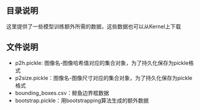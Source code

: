 ## 目录说明
这里提供了一些模型训练额外所需的数据，这些数据也可以从Kernel上下载
## 文件说明
+ p2h.pickle: 图像名-图像哈希值对应的集合对象，为了持久化保存为pickle格式
+ p2size.pickle：图像名-图像尺寸对应的集合对象，为了持久化保存为pickle格式
+ bounding_boxes.csv：鲸鱼边界框数据
+ bootstrap.pickle：用bootstrapping算法生成的额外数据
